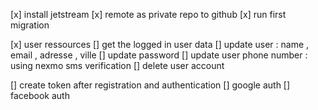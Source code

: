 [x] install jetstream
[x] remote as private repo to github
[x] run first migration

<!-- users -->

[x] user ressources
[] get the logged in user data
[] update user : name , email , adresse , ville
[] update password
[] update user phone number : using nexmo sms verification
[] delete user account

<!-- user authentication & autorization -->

[] create token after registration and authentication
[] google auth
[] facebook auth
